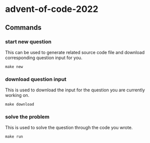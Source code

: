 # advent-of-code-2022


## Commands 

### start new question

This can be used to generate related source code file 
and download corresponding question input for you.

```
make new

```


### download question input

This is used to download the input for the question you are currently working on.

```
make download

```


### solve the problem

This is used to solve the question through the code you wrote.

```
make run

```

